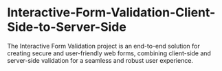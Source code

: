 # Interactive-Form-Validation-Client-Side-to-Server-Side
The Interactive Form Validation project is an end-to-end solution for creating secure and user-friendly web forms, combining client-side and server-side validation for a seamless and robust user experience.
